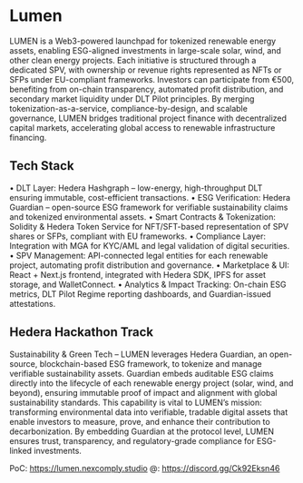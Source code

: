 # Lumen

LUMEN is a Web3-powered launchpad for tokenized renewable energy assets, enabling ESG-aligned investments in large-scale solar, wind, and other clean energy projects. Each initiative is structured through a dedicated SPV, with ownership or revenue rights represented as NFTs or SFPs under EU-compliant frameworks. Investors can participate from €500, benefiting from on-chain transparency, automated profit distribution, and secondary market liquidity under DLT Pilot principles. By merging tokenization-as-a-service, compliance-by-design, and scalable governance, LUMEN bridges traditional project finance with decentralized capital markets, accelerating global access to renewable infrastructure financing.

## Tech Stack

 • DLT Layer: Hedera Hashgraph – low-energy, high-throughput DLT ensuring immutable, cost-efficient transactions.
 • ESG Verification: Hedera Guardian – open-source ESG framework for verifiable sustainability claims and tokenized environmental assets.
 • Smart Contracts & Tokenization: Solidity & Hedera Token Service for NFT/SFT-based representation of SPV shares or SFPs, compliant with EU frameworks.
 • Compliance Layer: Integration with MGA for KYC/AML and legal validation of digital securities.
 • SPV Management: API-connected legal entities for each renewable project, automating profit distribution and governance.
 • Marketplace & UI: React + Next.js frontend, integrated with Hedera SDK, IPFS for asset storage, and WalletConnect.
 • Analytics & Impact Tracking: On-chain ESG metrics, DLT Pilot Regime reporting dashboards, and Guardian-issued attestations.

## Hedera Hackathon Track

Sustainability & Green Tech – LUMEN leverages Hedera Guardian, an open-source, blockchain-based ESG framework, to tokenize and manage verifiable sustainability assets. Guardian embeds auditable ESG claims directly into the lifecycle of each renewable energy project (solar, wind, and beyond), ensuring immutable proof of impact and alignment with global sustainability standards. This capability is vital to LUMEN’s mission: transforming environmental data into verifiable, tradable digital assets that enable investors to measure, prove, and enhance their contribution to decarbonization. By embedding Guardian at the protocol level, LUMEN ensures trust, transparency, and regulatory-grade compliance for ESG-linked investments.


PoC: https://lumen.nexcomply.studio
    @: https://discord.gg/Ck92Eksn46
